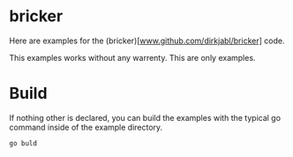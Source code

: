 bricker
=======

Here are examples for the (bricker)[www.github.com/dirkjabl/bricker] code.

This examples works without any warrenty. This are only examples.

# Build

If nothing other is declared, you can build the examples with the typical go
command inside of the example directory.

    go buld